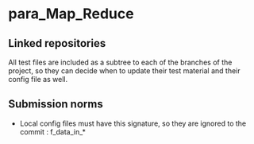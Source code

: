 # para_Map_Reduce

## Linked repositories

All test files are included as a subtree to each of the branches of the project, so they can decide when to update their test material and their config file as well.

## Submission norms

- Local config files must have this signature, so they are ignored to the commit : f_data_in_*
